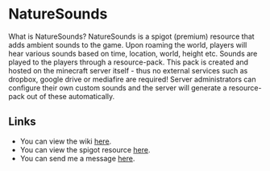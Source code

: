 # NatureSounds
What is NatureSounds? NatureSounds is a spigot (premium) resource that adds ambient sounds to the game. Upon roaming the world, players will hear various sounds based on time, location, world, height etc. Sounds are played to the players through a resource-pack. This pack is created and hosted on the minecraft server itself - thus no external services such as dropbox, google drive or mediafire are required! Server administrators can configure their own custom sounds and the server will generate a resource-pack out of these automatically.

## Links
* You can view the wiki [here](https://github.com/JustDJplease/NatureSounds/wiki).
* You can view the spigot resource [here](null).
* You can send me a message [here](https://www.spigotmc.org/conversations/add?to=JustDJplease).
